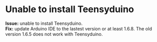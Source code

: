 <h1>Unable to install Teensyduino</h1>

**Issue:** unable to install Teensyduino. </br>
**Fix:** update Arduino IDE to the lastest version or at least 1.6.8. The old version 1.6.5 does not work with Teensyduino. </br>
